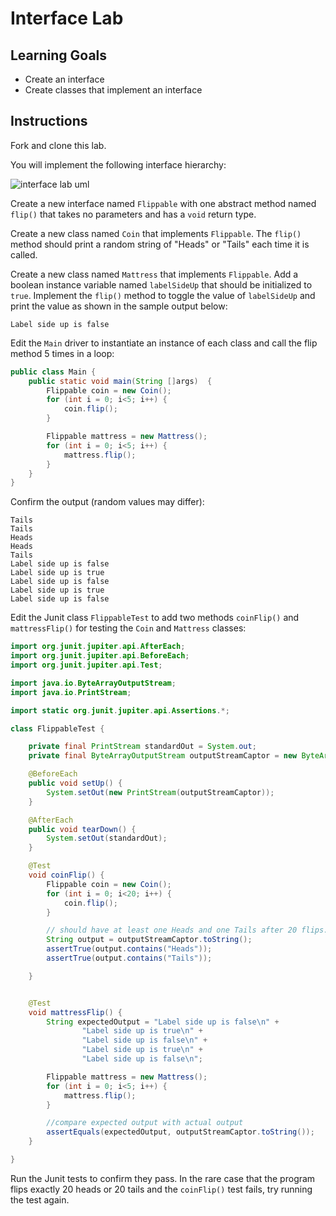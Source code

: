 # Interface Lab

## Learning Goals

- Create an interface
- Create classes that implement an interface

## Instructions

Fork and clone this lab.

You will implement the following interface hierarchy:

![interface lab uml](https://curriculum-content.s3.amazonaws.com/6677/pillars/interface_lab_uml.png)

Create a new interface named `Flippable` with one abstract method named `flip()` that
takes no parameters and has a `void` return type.

Create a new class named `Coin` that implements `Flippable`.  The `flip()` method should
print a random string of "Heads" or "Tails" each time it is called.

Create a new class named `Mattress` that implements `Flippable`. Add a boolean instance
variable named `labelSideUp` that should be initialized to `true`.  Implement the `flip()`
method to toggle the value of `labelSideUp` and print the value as shown in the sample output below:

```text
Label side up is false
```

Edit the `Main` driver to instantiate an instance of each class and call the flip method 5 times in a
loop:

```java
public class Main {
	public static void main(String []args)  {
		Flippable coin = new Coin();
		for (int i = 0; i<5; i++) {
			coin.flip();
		}

		Flippable mattress = new Mattress(); 
		for (int i = 0; i<5; i++) {
			mattress.flip();
		}
	}
}
```

Confirm the output (random values may differ):

```text
Tails
Tails
Heads
Heads
Tails
Label side up is false
Label side up is true
Label side up is false
Label side up is true
Label side up is false
```

Edit the Junit class `FlippableTest` to add two methods `coinFlip()` and `mattressFlip()`
for testing the `Coin` and `Mattress` classes:

```java
import org.junit.jupiter.api.AfterEach;
import org.junit.jupiter.api.BeforeEach;
import org.junit.jupiter.api.Test;

import java.io.ByteArrayOutputStream;
import java.io.PrintStream;

import static org.junit.jupiter.api.Assertions.*;

class FlippableTest {

    private final PrintStream standardOut = System.out;
    private final ByteArrayOutputStream outputStreamCaptor = new ByteArrayOutputStream();

    @BeforeEach
    public void setUp() {
        System.setOut(new PrintStream(outputStreamCaptor));
    }

    @AfterEach
    public void tearDown() {
        System.setOut(standardOut);
    }

    @Test
    void coinFlip() {
        Flippable coin = new Coin();
        for (int i = 0; i<20; i++) {
            coin.flip();
        }

        // should have at least one Heads and one Tails after 20 flips.
        String output = outputStreamCaptor.toString();
        assertTrue(output.contains("Heads"));
        assertTrue(output.contains("Tails"));

    }


    @Test
    void mattressFlip() {
        String expectedOutput = "Label side up is false\n" +
                "Label side up is true\n" +
                "Label side up is false\n" +
                "Label side up is true\n" +
                "Label side up is false\n";

        Flippable mattress = new Mattress();
        for (int i = 0; i<5; i++) {
            mattress.flip();
        }

        //compare expected output with actual output
        assertEquals(expectedOutput, outputStreamCaptor.toString());
    }

}
```

Run the Junit tests to confirm they pass.  In the rare case that the
program flips exactly 20 heads or 20 tails and the `coinFlip()` test fails,
try running the test again.